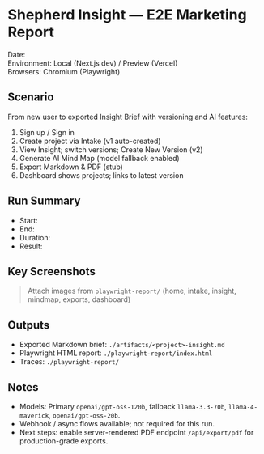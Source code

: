 # Shepherd Insight — E2E Marketing Report

Date: <!-- fill after run -->  
Environment: Local (Next.js dev) / Preview (Vercel)  
Browsers: Chromium (Playwright)  

## Scenario

From new user to exported Insight Brief with versioning and AI features:

1) Sign up / Sign in  
2) Create project via Intake (v1 auto-created)  
3) View Insight; switch versions; Create New Version (v2)  
4) Generate AI Mind Map (model fallback enabled)  
5) Export Markdown & PDF (stub)  
6) Dashboard shows projects; links to latest version  

## Run Summary

- Start: <!-- timestamp -->  
- End: <!-- timestamp -->  
- Duration: <!-- computed -->  
- Result: <!-- PASS / FAIL -->

## Key Screenshots

> Attach images from `playwright-report/` (home, intake, insight, mindmap, exports, dashboard)

## Outputs

- Exported Markdown brief: `./artifacts/<project>-insight.md`  
- Playwright HTML report: `./playwright-report/index.html`  
- Traces: `./playwright-report/`  

## Notes

- Models: Primary `openai/gpt-oss-120b`, fallback `llama-3.3-70b`, `llama-4-maverick`, `openai/gpt-oss-20b`.  
- Webhook / async flows available; not required for this run.  
- Next steps: enable server-rendered PDF endpoint `/api/export/pdf` for production-grade exports.


